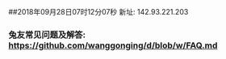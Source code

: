 ##2018年09月28日07时12分07秒 新址: 142.93.221.203
### 兔友常见问题及解答: https://github.com/wanggonging/d/blob/w/FAQ.md
